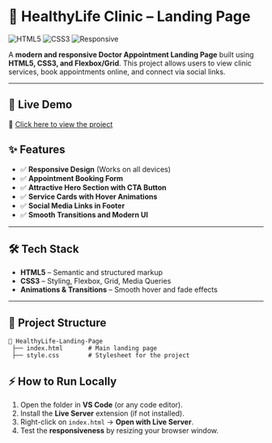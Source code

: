 # 🏥 HealthyLife Clinic – Landing Page

![HTML5](https://img.shields.io/badge/HTML5-orange?logo=html5\&logoColor=white\&style=flat)
![CSS3](https://img.shields.io/badge/CSS3-blue?logo=css3\&logoColor=white\&style=flat)
![Responsive](https://img.shields.io/badge/Responsive-Design-brightgreen?style=flat)

A **modern and responsive Doctor Appointment Landing Page** built using **HTML5, CSS3, and Flexbox/Grid**.
This project allows users to view clinic services, book appointments online, and connect via social links.

---

## 🚀 Live Demo

🔗 [Click here to view the project](http://127.0.0.1:5500/index.html)

## ✨ Features

* ✅ **Responsive Design** (Works on all devices)
* ✅ **Appointment Booking Form**
* ✅ **Attractive Hero Section with CTA Button**
* ✅ **Service Cards with Hover Animations**
* ✅ **Social Media Links in Footer**
* ✅ **Smooth Transitions and Modern UI**

---

## 🛠️ Tech Stack

* **HTML5** – Semantic and structured markup
* **CSS3** – Styling, Flexbox, Grid, Media Queries
* **Animations & Transitions** – Smooth hover and fade effects

---

## 📂 Project Structure

```
📁 HealthyLife-Landing-Page
 ├── index.html       # Main landing page
 ├── style.css        # Stylesheet for the project

```
## ⚡ How to Run Locally
1. Open the folder in **VS Code** (or any code editor).
2. Install the **Live Server** extension (if not installed).
3. Right-click on `index.html` → **Open with Live Server**.
4. Test the **responsiveness** by resizing your browser window.


